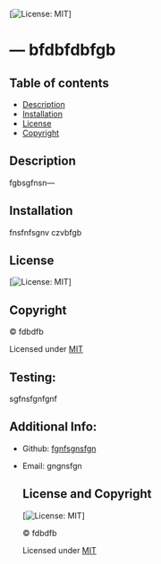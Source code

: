 
   [![License: MIT](https://img.shields.io/badge/License-MIT-yellow.svg)]
   # &mdash; bfdbfdbfgb

## Table of contents
- [Description](#Descrition)
- [Installation](#Installation)
- [License](#License)
- [Copyright](#Copyright)

## Description
fgbsgfnsn&mdash;



## Installation
fnsfnfsgnv czvbfgb

## License

[![License: MIT](https://img.shields.io/badge/License-MIT-yellow.svg)]

## Copyright

&copy; fdbdfb

Licensed under [MIT](./license)

## Testing:
sgfnsfgnfgnf

  ## Additional Info:
  - Github: [fgnfsgnsfgn](https://github.com/fgnfsgnsfgn)
  - Email: gngnsfgn 



     ## License and Copyright
    
    [![License: MIT](https://img.shields.io/badge/License-MIT-yellow.svg)]
    
    
    &copy; fdbdfb
    
    
    Licensed under [MIT](./license)